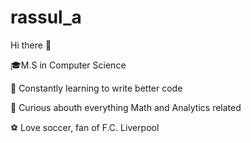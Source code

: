 # rassul_a

Hi there 👋

🎓M.S in Computer Science

🌱 Constantly learning to write better code

🔭 Curious abouth everything Math and Analytics related

⚽ Love soccer, fan of F.C. Liverpool

